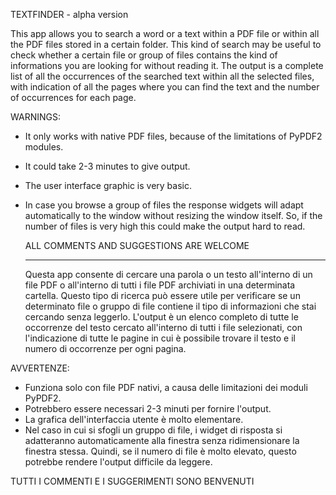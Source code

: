 TEXTFINDER - alpha version

This app allows you to search a word or a text within a PDF file or within all the PDF files stored in a certain folder.
This kind of search may be useful to check whether a certain file or group of files contains the kind of informations you are looking for without reading it.
The output is a complete list of all the occurrences of the searched text within all the selected files,
with indication of all the pages where you can find the text and the number of occurrences for each page.

WARNINGS: 
- It only works with native PDF files, because of the limitations of PyPDF2 modules.
- It could take 2-3 minutes to give output.
- The user interface graphic is very basic.
- In case you browse a group of files the response widgets will adapt automatically to the window without resizing the window itself.
  So, if the number of files is very high this could make the output hard to read.
  
  ALL COMMENTS AND SUGGESTIONS ARE WELCOME

  ***

  Questa app consente di cercare una parola o un testo all'interno di un file PDF o all'interno di tutti i file PDF archiviati in una determinata cartella. Questo tipo di ricerca può essere utile per verificare se un determinato file o gruppo di file contiene il tipo di informazioni che stai cercando senza leggerlo. L'output è un elenco completo di tutte le occorrenze del testo cercato all'interno di tutti i file selezionati, con l'indicazione di tutte le pagine in cui è possibile trovare il testo e il numero di occorrenze per ogni pagina.

AVVERTENZE:
- Funziona solo con file PDF nativi, a causa delle limitazioni dei moduli PyPDF2.
- Potrebbero essere necessari 2-3 minuti per fornire l'output.
- La grafica dell'interfaccia utente è molto elementare.
- Nel caso in cui si sfogli un gruppo di file, i widget di risposta si adatteranno automaticamente alla finestra senza ridimensionare la finestra stessa. Quindi, se il numero di file è molto elevato, questo potrebbe rendere l'output difficile da leggere.

TUTTI I COMMENTI E I SUGGERIMENTI SONO BENVENUTI
